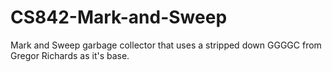 # CS842-Mark-and-Sweep
Mark and Sweep garbage collector that uses a stripped down GGGGC from Gregor Richards as it's base.
